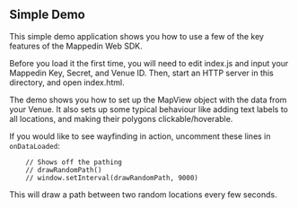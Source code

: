 Simple Demo
-----------

This simple demo application shows you how to use a few of the key features of the Mappedin Web SDK.

Before you load it the first time, you will need to edit index.js and input your Mappedin Key, Secret, and Venue ID. Then, start an HTTP server in this directory, and open index.html.

The demo shows you how to set up the MapView object with the data from your Venue. It also sets up some typical behaviour like adding text labels to all locations, and making their polygons clickable/hoverable.

If you would like to see wayfinding in action, uncomment these lines in `onDataLoaded`:
```
	// Shows off the pathing
	// drawRandomPath()
	// window.setInterval(drawRandomPath, 9000)
```

This will draw a path between two random locations every few seconds.